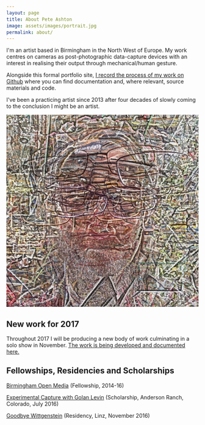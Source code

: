 ```yaml
---
layout: page
title: About Pete Ashton
image: assets/images/portrait.jpg
permalink: about/
---
```


I'm an artist based in Birmingham in the North West of Europe. My work centres on cameras as post-photographic data-capture devices with an interest in realising their output through mechanical/human gesture.

Alongside this formal portfolio site, [I record the process of my work on Github](https://github.com/peteash10/) where you can find documentation and, where relevant, source materials and code. 

I've been a practicing artist since 2013 after four decades of slowly coming to the conclusion I might be an artist. 

![](/assets/images/self-portrait-2.jpg)

## New work for 2017

Throughout 2017 I will be producing a new body of work culminating in a solo show in November. [The work is being developed and documented here.](https://github.com/peteash10/2017-body-of-work) 

## Fellowships, Residencies and Scholarships

[Birmingham Open Media](http://www.bom.org.uk/bom-fellows/) (Fellowship, 2014-16)

[Experimental Capture with Golan Levin](http://golancourses.net/capture2016/) (Scholarship, Anderson Ranch, Colorado, July 2016)

[Goodbye Wittgenstein](http://peteashton.com/art/goodbye_wittgenstein/) (Residency, Linz, November 2016)


